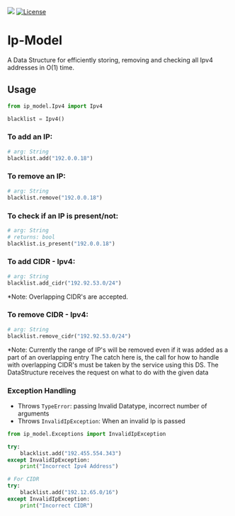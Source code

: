 [![](https://img.shields.io/badge/pypi-v1.1.0-blue.svg)](https://pypi.org/project/ip-model/)
[![License](https://img.shields.io/badge/Licence-Apache--2.0-orange)](https://github.com/rakesht2499/Ip-Model/blob/master/LICENSE/)

# Ip-Model

A Data Structure for efficiently storing, removing and checking all Ipv4 addresses in O(1) time.

## Usage

```python
from ip_model.Ipv4 import Ipv4

blacklist = Ipv4()
```

### To add an IP:

```python
# arg: String
blacklist.add("192.0.0.18")
```

### To remove an IP:

```python
# arg: String
blacklist.remove("192.0.0.18")
```

### To check if an IP is present/not:

```python
# arg: String
# returns: bool
blacklist.is_present("192.0.0.18")
```

### To add CIDR - Ipv4:

```python
# arg: String
blacklist.add_cidr("192.92.53.0/24")
```
*Note: Overlapping CIDR's are accepted. 

### To remove CIDR - Ipv4:

```python
# arg: String
blacklist.remove_cidr("192.92.53.0/24")
```

*Note: Currently the range of IP's will be removed even if it was added as a part of an overlapping entry
The catch here is, the call for how to handle with overlapping CIDR's must be taken by the service using this DS. 
The DataStructure receives the request on what to do with the given data

### Exception Handling

- Throws `TypeError`: passing Invalid Datatype, incorrect number of arguments
- Throws `InvalidIpException`: When an invalid Ip is passed

```python
from ip_model.Exceptions import InvalidIpException

try:
    blacklist.add("192.455.554.343")
except InvalidIpException:
    print("Incorrect Ipv4 Address")

# For CIDR
try:
    blacklist.add("192.12.65.0/16")
except InvalidIpException:
    print("Incorrect CIDR")
```
